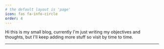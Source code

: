 ```yaml
---
# the default layout is 'page'
icon: fas fa-info-circle
order: 4
---
```



Hi this is my small blog, currently I'm just writing my objectives and thoughts, but I'll keep adding more stuff so visit by time to time.

---

<a rel="me" href="https://tech.lgbt/@UnviginOliveOil"></a>
